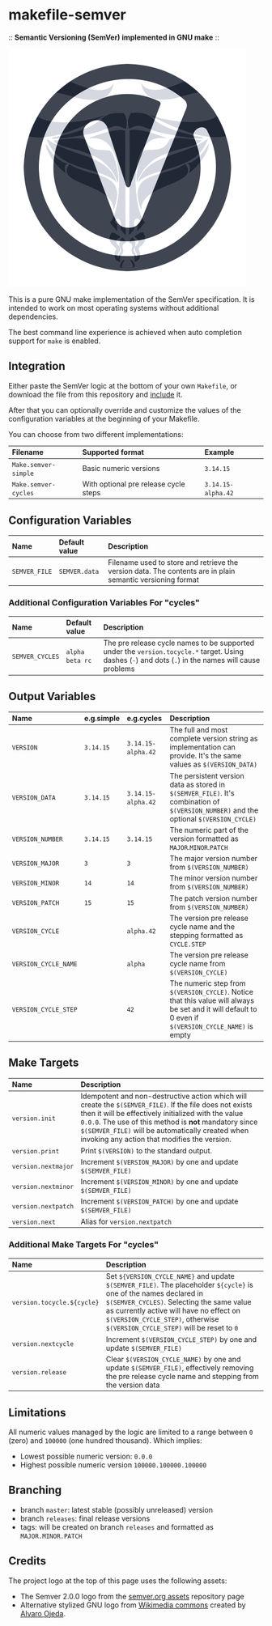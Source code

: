 # makefile-semver

:: **Semantic Versioning (SemVer) implemented in GNU make** ::

![makefile-semver](logo.png "makefile-semver logo")

This is a pure GNU make implementation of the SemVer specification. It is intended to work on most operating systems without additional dependencies.

The best command line experience is achieved when auto completion support for `make` is enabled.

## Integration

Either paste the SemVer logic at the bottom of your own `Makefile`, or download the file from this repository and [include](https://www.gnu.org/software/make/manual/html_node/Include.html) it.

After that you can optionally override and customize the values of the configuration variables at the beginning of your Makefile.

You can choose from two different implementations:

| Filename | Supported format | Example |
| :-- | :-- | :-- |
| `Make.semver-simple` | Basic numeric versions | `3.14.15` |
| `Make.semver-cycles` | With optional pre release cycle steps | `3.14.15-alpha.42` |

## Configuration Variables

| Name | Default value | Description |
| :-- | :-- | :-- |
| `SEMVER_FILE` |  `SEMVER.data` | Filename used to store and retrieve the version data. The contents are in plain semantic versioning format |

### Additional Configuration Variables For "cycles"

| Name | Default value | Description |
| :-- | :-- | :-- |
| `SEMVER_CYCLES` | `alpha beta rc`| The pre release cycle names to be supported under the `version.tocycle.*` target. Using dashes (`-`) and dots (`.`) in the names will cause problems |

## Output Variables

| Name | e.g.simple | e.g.cycles | Description |
| :-- | :-- | :-- | :-- |
| `VERSION` | `3.14.15` | `3.14.15-alpha.42` | The full and most complete version string as implementation can provide. It's the same values as `$(VERSION_DATA)` |
| `VERSION_DATA` | `3.14.15` | `3.14.15-alpha.42` | The persistent version data as stored in `$(SEMVER_FILE)`. It's combination of `$(VERSION_NUMBER)` and the optional `$(VERSION_CYCLE)`|
| `VERSION_NUMBER` | `3.14.15`  | `3.14.15` | The numeric part of the version formatted as `MAJOR`.`MINOR`.`PATCH` |
| `VERSION_MAJOR` | `3` | `3` | The major version number from `$(VERSION_NUMBER)` |
| `VERSION_MINOR` | `14` | `14` | The minor version number from `$(VERSION_NUMBER)`
| `VERSION_PATCH` | `15` | `15` | The patch version number from `$(VERSION_NUMBER)` |
| `VERSION_CYCLE` | | `alpha.42` | The version pre release cycle name and the stepping formatted as `CYCLE.STEP` |
| `VERSION_CYCLE_NAME` | | `alpha` | The version pre release cycle name from `$(VERSION_CYCLE)` |
| `VERSION_CYCLE_STEP` | | `42` | The numeric step from `$(VERSION_CYCLE)`. Notice that this value will always be set and it will default to 0 even if `$(VERSION_CYCLE_NAME)` is empty |

## Make Targets

| Name | Description |
| :-- | :-- |
| `version.init` | Idempotent and non-destructive action which will create the `$(SEMVER_FILE)`. If the file does not exists then it will be effectively initialized with the value `0.0.0`. The use of this method is **not** mandatory since `$(SEMVER_FILE)` will be automatically created when invoking any action that modifies the version. |
| `version.print` | Print `$(VERSION)` to the standard output. |
| `version.nextmajor` | Increment `$(VERSION_MAJOR)` by one and update `$(SEMVER_FILE)` |
| `version.nextminor` | Increment `$(VERSION_MINOR)` by one and update `$(SEMVER_FILE)` |
| `version.nextpatch` | Increment `$(VERSION_PATCH)` by one and update `$(SEMVER_FILE)` |
| `version.next` | Alias for  `version.nextpatch` |

### Additional Make Targets For "cycles"

| Name | Description |
| :-- | :-- |
| `version.tocycle.${cycle}` | Set `${VERSION_CYCLE_NAME}` and update `$(SEMVER_FILE)`. The placeholder `${cycle}` is one of the names declared in `$(SEMVER_CYCLES)`. Selecting the same value as currently active will have no effect on  `$(VERSION_CYCLE_STEP)`, otherwise `$(VERSION_CYCLE_STEP)` will be reset to `0` |
| `version.nextcycle` | Increment `$(VERSION_CYCLE_STEP)` by one and update `$(SEMVER_FILE)` |
| `version.release` | Clear `$(VERSION_CYCLE_NAME)` by one and update `$(SEMVER_FILE)`, effectively removing the pre release cycle name and stepping from the version data |

## Limitations

All numeric values managed by the logic are limited to a range between `0` (zero) and `100000` (one hundred thousand). Which implies:

- Lowest possible numeric version: `0.0.0`
- Highest possible numeric version `100000.100000.100000`

## Branching

- branch `master`: latest stable (possibly unreleased) version
- branch `releases`: final release versions
- tags: will be created on branch `releases` and formatted as `MAJOR.MINOR.PATCH`

## Credits

The project logo at the top of this page uses the following assets:

- The Semver 2.0.0 logo from the [semver.org assets](https://github.com/semver/semver.org/tree/gh-pages/assets) repository page
- Alternative stylized GNU logo from [Wikimedia commons](https://commons.wikimedia.org/wiki/File:Logo_Gnu.svg) created by [Alvaro Ojeda](https://es.wikipedia.org/wiki/Usuario:Alvarojedab).
